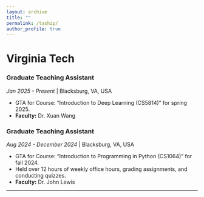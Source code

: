 ```yaml
---
layout: archive
title: ""
permalink: /taship/
author_profile: true
---
```


<i class="fa fa-university" aria-hidden="true"></i> Virginia Tech
======


### Graduate Teaching Assistant
*Jan 2025 - Present* | Blacksburg, VA, USA
* GTA for Course: “Introduction to Deep Learning (CS5814)” for spring 2025.
* **Faculty:** Dr. Xuan Wang

### Graduate Teaching Assistant
*Aug 2024 - December 2024* | Blacksburg, VA, USA
* GTA for Course: “Introduction to Programming in Python (CS1064)” for fall 2024.
* Held over 12 hours of weekly office hours, grading assignments, and conducting quizzes.
* **Faculty:** Dr. John Lewis

---
<!-- 
<i class="fa fa-university" aria-hidden="true"></i> Edu-Versity
======


### Graduate Teaching Assistant
*Jan 2025 - Present* | Blacksburg, VA, USA
* GTA for Course: “Introduction to Deep Learning (CS5814)” for spring 2025.
* **Faculty:** Dr. Xuan Wang

### Graduate Teaching Assistant
*Aug 2024 - December 2024* | Blacksburg, VA, USA
* GTA for Course: “Introduction to Programming in Python (CS1064)” for fall 2024.
* Held over 12 hours of weekly office hours, grading assignments, and conducting quizzes.
* **Faculty:** Dr. John Lewis -->